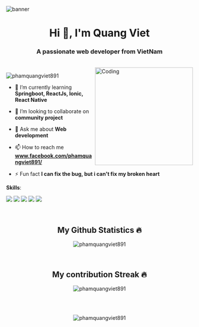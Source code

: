 ![banner](https://github.com/phamquangviet891/phamquangviet891/blob/main/banner-github.gif)
<h1 align="center">Hi 👋, I'm Quang Viet</h1>
<h3 align="center">A passionate web developer from VietNam</h3>
<br>
<img align="right" alt="Coding" width="264" src="https://github.com/phamquangviet891/phamquangviet891/blob/main/right%20gif%20img.gif">

<p align="left"> <img src="https://komarev.com/ghpvc/?username=phamquangviet891&label=Profile%20views&color=0e75b6&style=flat" alt="phamquangviet891" /> </p>

- 🌱 I’m currently learning **Springboot, ReactJs, Ionic, React Native**

- 👯 I’m looking to collaborate on **community project**

- 💬 Ask me about **Web development**

- 📫 How to reach me **www.facebook.com/phamquangviet891/**

- ⚡ Fun fact **I can fix the bug, but i can't fix my broken heart**

**Skills**:

![](https://img.shields.io/badge/React-20232A?style=for-the-badge&logo=react&logoColor=61DAFB)
![](https://img.shields.io/badge/Spring-6DB33F?style=for-the-badge&logo=spring&logoColor=white)
![](https://img.shields.io/badge/Express.js-404D59?style=for-the-badge)
![](https://img.shields.io/badge/.NET-5C2D91?style=for-the-badge&logo=.net&logoColor=white)
![](https://img.shields.io/badge/GIT-E44C30?style=for-the-badge&logo=git&logoColor=white)

<!---
![](https://img.shields.io/badge/React_Native-20232A?style=for-the-badge&logo=react&logoColor=61DAFB)

-->

</br>
<h2 align="center">My Github Statistics 🔥</h2>   
<p align="center"><img  src="https://github-readme-stats.vercel.app/api/top-langs?username=phamquangviet891&show_icons=true&locale=en&layout=compact&theme=radical" alt="phamquangviet891" /></p>
<br>
<h2 align="center">My contribution Streak 🔥</h2>
<p align="center"><img src="https://github-readme-stats.vercel.app/api?username=phamquangviet891&show_icons=true&locale=en&theme=radical" alt="phamquangviet891" /></p>
</br>
<br>

<p align="center"><img align="center" src="https://github-readme-streak-stats.herokuapp.com/?user=phamquangviet891&theme=radical" alt="phamquangviet891" /></p>
</br>

